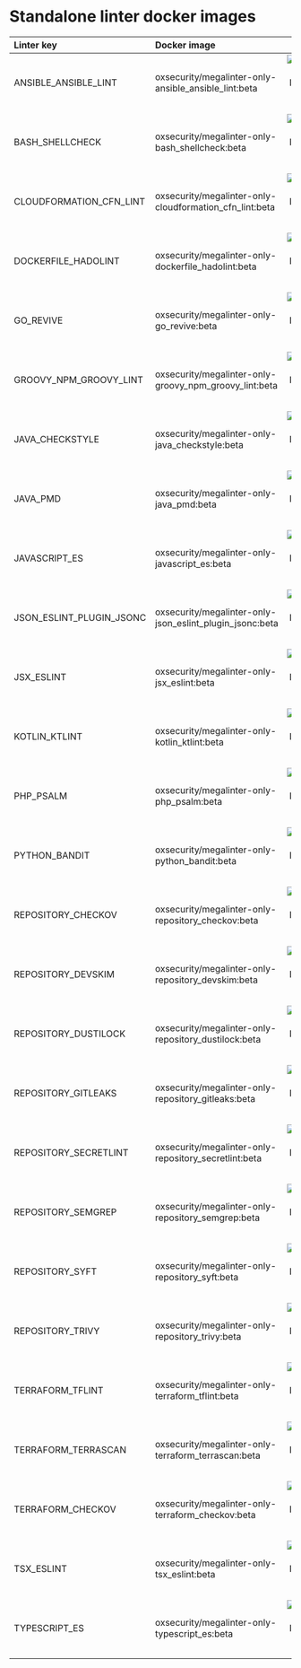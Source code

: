 # Standalone linter docker images

| Linter key               | Docker image                                             |                                                             Size                                                              |
|:-------------------------|:---------------------------------------------------------|:-----------------------------------------------------------------------------------------------------------------------------:|
| ANSIBLE_ANSIBLE_LINT     | oxsecurity/megalinter-only-ansible_ansible_lint:beta     |   ![Docker Image Size (tag)](https://img.shields.io/docker/image-size/oxsecurity/megalinter-only-ansible_ansible_lint/beta)   |
| BASH_SHELLCHECK          | oxsecurity/megalinter-only-bash_shellcheck:beta          |     ![Docker Image Size (tag)](https://img.shields.io/docker/image-size/oxsecurity/megalinter-only-bash_shellcheck/beta)      |
| CLOUDFORMATION_CFN_LINT  | oxsecurity/megalinter-only-cloudformation_cfn_lint:beta  | ![Docker Image Size (tag)](https://img.shields.io/docker/image-size/oxsecurity/megalinter-only-cloudformation_cfn_lint/beta)  |
| DOCKERFILE_HADOLINT      | oxsecurity/megalinter-only-dockerfile_hadolint:beta      |   ![Docker Image Size (tag)](https://img.shields.io/docker/image-size/oxsecurity/megalinter-only-dockerfile_hadolint/beta)    |
| GO_REVIVE                | oxsecurity/megalinter-only-go_revive:beta                |        ![Docker Image Size (tag)](https://img.shields.io/docker/image-size/oxsecurity/megalinter-only-go_revive/beta)         |
| GROOVY_NPM_GROOVY_LINT   | oxsecurity/megalinter-only-groovy_npm_groovy_lint:beta   |  ![Docker Image Size (tag)](https://img.shields.io/docker/image-size/oxsecurity/megalinter-only-groovy_npm_groovy_lint/beta)  |
| JAVA_CHECKSTYLE          | oxsecurity/megalinter-only-java_checkstyle:beta          |     ![Docker Image Size (tag)](https://img.shields.io/docker/image-size/oxsecurity/megalinter-only-java_checkstyle/beta)      |
| JAVA_PMD                 | oxsecurity/megalinter-only-java_pmd:beta                 |         ![Docker Image Size (tag)](https://img.shields.io/docker/image-size/oxsecurity/megalinter-only-java_pmd/beta)         |
| JAVASCRIPT_ES            | oxsecurity/megalinter-only-javascript_es:beta            |      ![Docker Image Size (tag)](https://img.shields.io/docker/image-size/oxsecurity/megalinter-only-javascript_es/beta)       |
| JSON_ESLINT_PLUGIN_JSONC | oxsecurity/megalinter-only-json_eslint_plugin_jsonc:beta | ![Docker Image Size (tag)](https://img.shields.io/docker/image-size/oxsecurity/megalinter-only-json_eslint_plugin_jsonc/beta) |
| JSX_ESLINT               | oxsecurity/megalinter-only-jsx_eslint:beta               |        ![Docker Image Size (tag)](https://img.shields.io/docker/image-size/oxsecurity/megalinter-only-jsx_eslint/beta)        |
| KOTLIN_KTLINT            | oxsecurity/megalinter-only-kotlin_ktlint:beta            |      ![Docker Image Size (tag)](https://img.shields.io/docker/image-size/oxsecurity/megalinter-only-kotlin_ktlint/beta)       |
| PHP_PSALM                | oxsecurity/megalinter-only-php_psalm:beta                |        ![Docker Image Size (tag)](https://img.shields.io/docker/image-size/oxsecurity/megalinter-only-php_psalm/beta)         |
| PYTHON_BANDIT            | oxsecurity/megalinter-only-python_bandit:beta            |      ![Docker Image Size (tag)](https://img.shields.io/docker/image-size/oxsecurity/megalinter-only-python_bandit/beta)       |
| REPOSITORY_CHECKOV       | oxsecurity/megalinter-only-repository_checkov:beta       |    ![Docker Image Size (tag)](https://img.shields.io/docker/image-size/oxsecurity/megalinter-only-repository_checkov/beta)    |
| REPOSITORY_DEVSKIM       | oxsecurity/megalinter-only-repository_devskim:beta       |    ![Docker Image Size (tag)](https://img.shields.io/docker/image-size/oxsecurity/megalinter-only-repository_devskim/beta)    |
| REPOSITORY_DUSTILOCK     | oxsecurity/megalinter-only-repository_dustilock:beta     |   ![Docker Image Size (tag)](https://img.shields.io/docker/image-size/oxsecurity/megalinter-only-repository_dustilock/beta)   |
| REPOSITORY_GITLEAKS      | oxsecurity/megalinter-only-repository_gitleaks:beta      |   ![Docker Image Size (tag)](https://img.shields.io/docker/image-size/oxsecurity/megalinter-only-repository_gitleaks/beta)    |
| REPOSITORY_SECRETLINT    | oxsecurity/megalinter-only-repository_secretlint:beta    |  ![Docker Image Size (tag)](https://img.shields.io/docker/image-size/oxsecurity/megalinter-only-repository_secretlint/beta)   |
| REPOSITORY_SEMGREP       | oxsecurity/megalinter-only-repository_semgrep:beta       |    ![Docker Image Size (tag)](https://img.shields.io/docker/image-size/oxsecurity/megalinter-only-repository_semgrep/beta)    |
| REPOSITORY_SYFT          | oxsecurity/megalinter-only-repository_syft:beta          |     ![Docker Image Size (tag)](https://img.shields.io/docker/image-size/oxsecurity/megalinter-only-repository_syft/beta)      |
| REPOSITORY_TRIVY         | oxsecurity/megalinter-only-repository_trivy:beta         |     ![Docker Image Size (tag)](https://img.shields.io/docker/image-size/oxsecurity/megalinter-only-repository_trivy/beta)     |
| TERRAFORM_TFLINT         | oxsecurity/megalinter-only-terraform_tflint:beta         |     ![Docker Image Size (tag)](https://img.shields.io/docker/image-size/oxsecurity/megalinter-only-terraform_tflint/beta)     |
| TERRAFORM_TERRASCAN      | oxsecurity/megalinter-only-terraform_terrascan:beta      |   ![Docker Image Size (tag)](https://img.shields.io/docker/image-size/oxsecurity/megalinter-only-terraform_terrascan/beta)    |
| TERRAFORM_CHECKOV        | oxsecurity/megalinter-only-terraform_checkov:beta        |    ![Docker Image Size (tag)](https://img.shields.io/docker/image-size/oxsecurity/megalinter-only-terraform_checkov/beta)     |
| TSX_ESLINT               | oxsecurity/megalinter-only-tsx_eslint:beta               |        ![Docker Image Size (tag)](https://img.shields.io/docker/image-size/oxsecurity/megalinter-only-tsx_eslint/beta)        |
| TYPESCRIPT_ES            | oxsecurity/megalinter-only-typescript_es:beta            |      ![Docker Image Size (tag)](https://img.shields.io/docker/image-size/oxsecurity/megalinter-only-typescript_es/beta)       |

